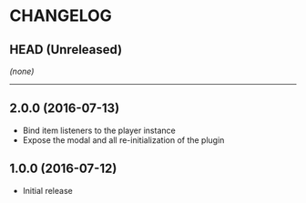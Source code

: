 CHANGELOG
=========

## HEAD (Unreleased)
_(none)_

--------------------

## 2.0.0 (2016-07-13)
* Bind item listeners to the player instance
* Expose the modal and all re-initialization of the plugin

## 1.0.0 (2016-07-12)
* Initial release

